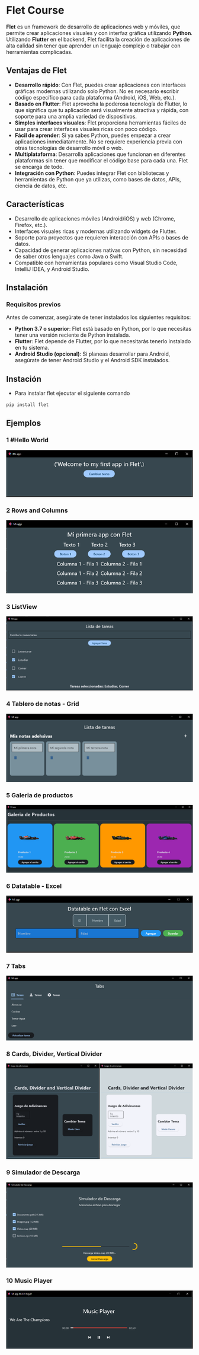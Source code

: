 # Flet Course

**Flet** es un framework de desarrollo de aplicaciones web y móviles, que permite crear aplicaciones visuales y con interfaz gráfica utilizando **Python**. Utilizando **Flutter** en el backend, Flet facilita la creación de aplicaciones de alta calidad sin tener que aprender un lenguaje complejo o trabajar con herramientas complicadas.

## Ventajas de Flet

- **Desarrollo rápido**: Con Flet, puedes crear aplicaciones con interfaces gráficas modernas utilizando solo Python. No es necesario escribir código específico para cada plataforma (Android, iOS, Web, etc.).
- **Basado en Flutter**: Flet aprovecha la poderosa tecnología de Flutter, lo que significa que tu aplicación será visualmente atractiva y rápida, con soporte para una amplia variedad de dispositivos.
- **Simples interfaces visuales**: Flet proporciona herramientas fáciles de usar para crear interfaces visuales ricas con poco código.
- **Fácil de aprender**: Si ya sabes Python, puedes empezar a crear aplicaciones inmediatamente. No se requiere experiencia previa con otras tecnologías de desarrollo móvil o web.
- **Multiplataforma**: Desarrolla aplicaciones que funcionan en diferentes plataformas sin tener que modificar el código base para cada una. Flet se encarga de todo.
- **Integración con Python**: Puedes integrar Flet con bibliotecas y herramientas de Python que ya utilizas, como bases de datos, APIs, ciencia de datos, etc.

## Características

- Desarrollo de aplicaciones móviles (Android/iOS) y web (Chrome, Firefox, etc.).
- Interfaces visuales ricas y modernas utilizando widgets de Flutter.
- Soporte para proyectos que requieren interacción con APIs o bases de datos.
- Capacidad de generar aplicaciones nativas con Python, sin necesidad de saber otros lenguajes como Java o Swift.
- Compatible con herramientas populares como Visual Studio Code, IntelliJ IDEA, y Android Studio.

## Instalación

### Requisitos previos

Antes de comenzar, asegúrate de tener instalados los siguientes requisitos:

- **Python 3.7 o superior**: Flet está basado en Python, por lo que necesitas tener una versión reciente de Python instalada.
- **Flutter**: Flet depende de Flutter, por lo que necesitarás tenerlo instalado en tu sistema.
- **Android Studio (opcional)**: Si planeas desarrollar para Android, asegúrate de tener Android Studio y el Android SDK instalados.

## Instación

- Para instalar flet ejecutar el siguiente comando

```sh
pip install flet
```

## Ejemplos

### 1 #Hello World

![Screenshot](https://github.com/klintfox/flet_course/blob/main/captures/1.PNG?raw=true)

### 2 Rows and Columns

![Screenshot](https://github.com/klintfox/flet_course/blob/main/captures/2.PNG?raw=true)

### 3 ListView

![Screenshot](https://github.com/klintfox/flet_course/blob/main/captures/3.PNG?raw=true)

### 4 Tablero de notas - Grid

![Screenshot](https://github.com/klintfox/flet_course/blob/main/captures/4.PNG?raw=true)

### 5 Galeria de productos

![Screenshot](https://github.com/klintfox/flet_course/blob/main/captures/5.PNG?raw=true)

### 6 Datatable - Excel

![Screenshot](https://github.com/klintfox/flet_course/blob/main/captures/6.PNG?raw=true)

### 7 Tabs

![Screenshot](https://github.com/klintfox/flet_course/blob/main/captures/7.PNG?raw=true)

### 8 Cards, Divider, Vertical Divider

![Screenshot](https://github.com/klintfox/flet_course/blob/main/captures/8.PNG?raw=true)

### 9 Simulador de Descarga

![Screenshot](https://github.com/klintfox/flet_course/blob/main/captures/9.PNG?raw=true)

### 10 Music Player

![Screenshot](https://github.com/klintfox/flet_course/blob/main/captures/10.PNG?raw=true)
